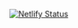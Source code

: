 
[![Netlify Status](https://api.netlify.com/api/v1/badges/998d0334-629e-494c-b3a9-b476d72ca001/deploy-status)](https://app.netlify.com/sites/newdegen/deploys)
